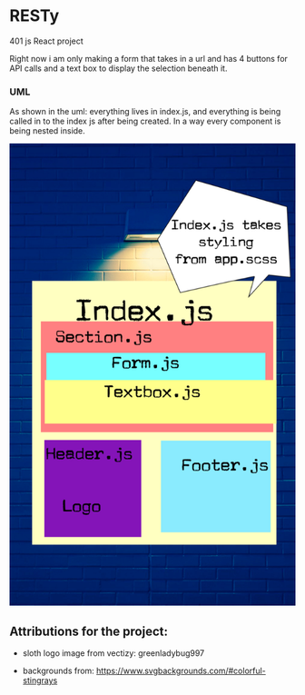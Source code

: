 # RESTy
401 js React project

Right now i am only making a form that takes in a url and has 4 buttons for API calls and a text box to display the selection beneath it.

### UML

As shown in the uml: everything lives in index.js, and everything is being called in to the index js after being created. In a way every component is being nested inside. 

![UML](https://github.com/401Repo/RESTy/blob/main/phonto.JPG?raw=true)

## Attributions for the project:

- sloth logo image from vectizy: greenladybug997


- backgrounds from: https://www.svgbackgrounds.com/#colorful-stingrays
